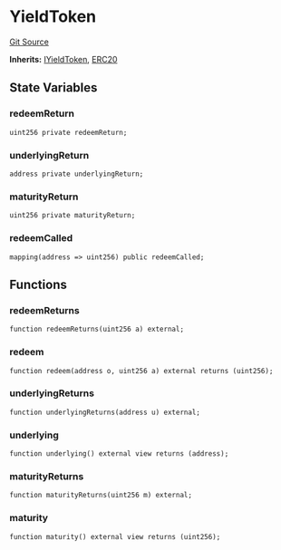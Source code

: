 # YieldToken
[Git Source](https://github.com/Swivel-Finance/illuminate/blob/29a4038ae0d0795d36640f068da3ac5c1dd43806/src/mocks/YieldToken.sol)

**Inherits:**
[IYieldToken](/src/interfaces/IYieldToken.sol/contract.IYieldToken.md), [ERC20](/src/mocks/ERC20.sol/contract.ERC20.md)


## State Variables
### redeemReturn

```solidity
uint256 private redeemReturn;
```


### underlyingReturn

```solidity
address private underlyingReturn;
```


### maturityReturn

```solidity
uint256 private maturityReturn;
```


### redeemCalled

```solidity
mapping(address => uint256) public redeemCalled;
```


## Functions
### redeemReturns


```solidity
function redeemReturns(uint256 a) external;
```

### redeem


```solidity
function redeem(address o, uint256 a) external returns (uint256);
```

### underlyingReturns


```solidity
function underlyingReturns(address u) external;
```

### underlying


```solidity
function underlying() external view returns (address);
```

### maturityReturns


```solidity
function maturityReturns(uint256 m) external;
```

### maturity


```solidity
function maturity() external view returns (uint256);
```

